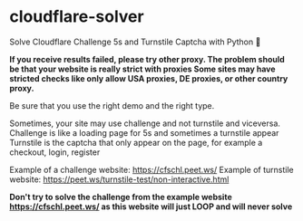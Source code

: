 # cloudflare-solver
Solve Cloudflare Challenge 5s and Turnstile Captcha with Python 🌠



**If you receive results failed, please try other proxy. The problem should be that  your website is really strict with proxies
Some sites may have stricted checks like only allow USA proxies, DE proxies, or other country proxy.**

Be sure that you use the right demo and the right type.
 
Sometimes, your site may use challenge and not turnstile and viceversa.
Challenge is  like a loading page for 5s and sometimes a turnstile appear
Turnstile is the captcha that only appear on the page, for example a checkout, login, register

Example of a challenge website: https://cfschl.peet.ws/
Example of turnstile website: https://peet.ws/turnstile-test/non-interactive.html

**Don't try to solve the challenge from the example website https://cfschl.peet.ws/ as this website will just LOOP and will never solve**

